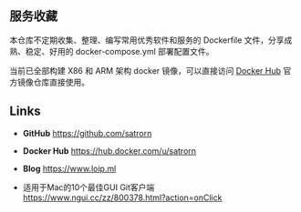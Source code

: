 ## 服务收藏
本仓库不定期收集、整理、编写常用优秀软件和服务的 Dockerfile 文件，分享成熟、稳定、好用的 docker-compose.yml 部署配置文件。

当前已全部构建 X86 和 ARM 架构 docker 镜像，可以直接访问 [Docker Hub](https://hub.docker.com/u/satrorn) 官方镜像仓库直接使用。

## Links
- **GitHub** https://github.com/satrorn
- **Docker Hub** https://hub.docker.com/u/satrorn
- **Blog** https://www.loip.ml

- 适用于Mac的10个最佳GUI Git客户端 https://www.ngui.cc/zz/800378.html?action=onClick